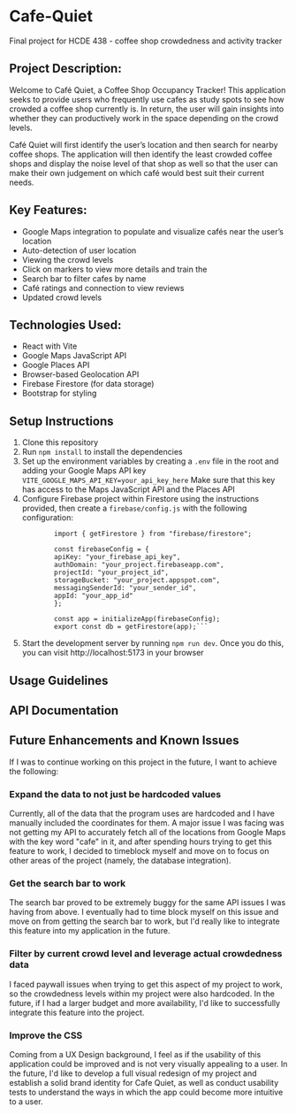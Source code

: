 # Cafe-Quiet
Final project for HCDE 438 - coffee shop crowdedness and activity tracker

## Project Description:
Welcome to Café Quiet, a Coffee Shop Occupancy Tracker! This application seeks to provide users who frequently use cafes as study spots to see how crowded a coffee shop currently is. In return, the user will gain insights into whether they can productively work in the space depending on the crowd levels. 

Café Quiet will first identify the user’s location and then search for nearby coffee shops. The application will then identify the least crowded coffee shops and display the noise level of that shop as well so that the user can make their own judgement on which café would best suit their current needs. 

## Key Features:
- Google Maps integration to populate and visualize cafés near the user’s location
- Auto-detection of user location
- Viewing the crowd levels
- Click on markers to view more details and train the 
- Search bar to filter cafes by name
- Café ratings and connection to view reviews
- Updated crowd levels

## Technologies Used:
- React with Vite
- Google Maps JavaScript API
- Google Places API
- Browser-based Geolocation API 
- Firebase Firestore (for data storage)
- Bootstrap for styling

## Setup Instructions
1. Clone this repository
2. Run <code>npm install</code> to install the dependencies
3. Set up the environment variables by creating a <code>.env</code> file in the root and adding your Google Maps API key
    <code>VITE_GOOGLE_MAPS_API_KEY=your_api_key_here</code>
    Make sure that this key has access to the Maps JavaScript API and the Places API
4. Configure Firebase project within Firestore using the instructions provided, then create a <code>firebase/config.js</code> with the following configuration:
    ```import { initializeApp } from "firebase/app";
            import { getFirestore } from "firebase/firestore";

            const firebaseConfig = {
            apiKey: "your_firebase_api_key",
            authDomain: "your_project.firebaseapp.com",
            projectId: "your_project_id",
            storageBucket: "your_project.appspot.com",
            messagingSenderId: "your_sender_id",
            appId: "your_app_id"
            };

            const app = initializeApp(firebaseConfig);
            export const db = getFirestore(app);```
5. Start the development server by running <code>npm run dev</code>. Once you do this, you can visit http://localhost:5173 in your browser

## Usage Guidelines

## API Documentation

## Future Enhancements and Known Issues
If I was to continue working on this project in the future, I want to achieve the following:
### Expand the data to not just be hardcoded values
Currently, all of the data that the program uses are hardcoded and I have manually included the coordinates for them. A major issue I was facing was not getting my API to accurately fetch all of the locations from Google Maps with the key word "cafe" in it, and after spending hours trying to get this feature to work, I decided to timeblock myself and move on to focus on other areas of the project (namely, the database integration). 

### Get the search bar to work
The search bar proved to be extremely buggy for the same API issues I was having from above. I eventually had to time block myself on this issue and move on from getting the search bar to work, but I'd really like to integrate this feature into my application in the future.

### Filter by current crowd level and leverage actual crowdedness data
I faced paywall issues when trying to get this aspect of my project to work, so the crowdedness levels within my project were also hardcoded. In the future, if I had a larger budget and more availability, I'd like to successfully integrate this feature into the project. 

### Improve the CSS
Coming from a UX Design background, I feel as if the usability of this application could be improved and is not very visually appealing to a user. In the future, I'd like to develop a full visual redesign of my project and establish a solid brand identity for Cafe Quiet, as well as conduct usability tests to understand the ways in which the app could become more intuitive to a user. 